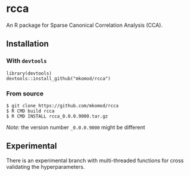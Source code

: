 
# rcca

An R package for Sparse Canonical Correlation Analysis (CCA).

## Installation

### With `devtools`

```
library(devtools)
devtools::install_github("mkomod/rcca")
```

### From source

```
$ git clone https://github.com/mkomod/rcca
$ R CMD build rcca
$ R CMD INSTALL rcca_0.0.0.9000.tar.gz
```

*Note:* the version number `_0.0.0.9000` might be different

## Experimental

There is an experimental branch with multi-threaded functions for cross validating the hyperparameters.
